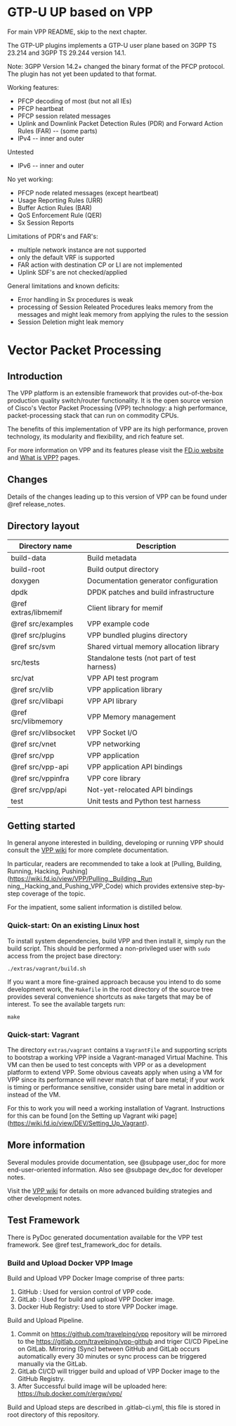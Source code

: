 GTP-U UP based on VPP
=====================

For main VPP README, skip to the next chapter.

The GTP-UP plugins implements a GTP-U user plane based on 3GPP TS 23.214 and
3GPP TS 29.244 version 14.1.

Note: 3GPP Version 14.2+ changed the binary format of the PFCP protocol. The
      plugin has not yet been updated to that format.

Working features:

* PFCP decoding of most (but not all IEs)
* PFCP heartbeat
* PFCP session related messages
* Uplink and Downlink Packet Detection Rules (PDR) and
  Forward Action Rules (FAR) -- (some parts)
* IPv4 -- inner and outer

Untested

* IPv6 -- inner and outer

No yet working:

* PFCP node related messages (except heartbeat)
* Usage Reporting Rules (URR)
* Buffer Action Rules (BAR)
* QoS Enforcement Rule (QER)
* Sx Session Reports

Limitations of PDR's and FAR's:

* multiple network instance are not supported
* only the default VRF is supported
* FAR action with destination CP or LI are not implemented
* Uplink SDF's are not checked/applied

General limitations and known deficits:

* Error handling in Sx procedures is weak
* processing of Session Releated Procedures leaks memory from the messages
  and might leak memory from applying the rules to the session
* Session Deletion might leak memory

Vector Packet Processing
========================

## Introduction

The VPP platform is an extensible framework that provides out-of-the-box
production quality switch/router functionality. It is the open source version
of Cisco's Vector Packet Processing (VPP) technology: a high performance,
packet-processing stack that can run on commodity CPUs.

The benefits of this implementation of VPP are its high performance, proven
technology, its modularity and flexibility, and rich feature set.

For more information on VPP and its features please visit the
[FD.io website](http://fd.io/) and
[What is VPP?](https://wiki.fd.io/view/VPP/What_is_VPP%3F) pages.


## Changes

Details of the changes leading up to this version of VPP can be found under
@ref release_notes.


## Directory layout

Directory name         | Description
---------------------- | -------------------------------------------
     build-data        | Build metadata
     build-root        | Build output directory
     doxygen           | Documentation generator configuration
     dpdk              | DPDK patches and build infrastructure
@ref extras/libmemif   | Client library for memif
@ref src/examples      | VPP example code
@ref src/plugins       | VPP bundled plugins directory
@ref src/svm           | Shared virtual memory allocation library
     src/tests         | Standalone tests (not part of test harness)
     src/vat           | VPP API test program
@ref src/vlib          | VPP application library
@ref src/vlibapi       | VPP API library
@ref src/vlibmemory    | VPP Memory management
@ref src/vlibsocket    | VPP Socket I/O
@ref src/vnet          | VPP networking
@ref src/vpp           | VPP application
@ref src/vpp-api       | VPP application API bindings
@ref src/vppinfra      | VPP core library
@ref src/vpp/api       | Not-yet-relocated API bindings
     test              | Unit tests and Python test harness

## Getting started

In general anyone interested in building, developing or running VPP should
consult the [VPP wiki](https://wiki.fd.io/view/VPP) for more complete
documentation.

In particular, readers are recommended to take a look at [Pulling, Building,
Running, Hacking, Pushing](https://wiki.fd.io/view/VPP/Pulling,_Building,_Run
ning,_Hacking_and_Pushing_VPP_Code) which provides extensive step-by-step
coverage of the topic.

For the impatient, some salient information is distilled below.


### Quick-start: On an existing Linux host

To install system dependencies, build VPP and then install it, simply run the
build script. This should be performed a non-privileged user with `sudo`
access from the project base directory:

    ./extras/vagrant/build.sh

If you want a more fine-grained approach because you intend to do some
development work, the `Makefile` in the root directory of the source tree
provides several convenience shortcuts as `make` targets that may be of
interest. To see the available targets run:

    make


### Quick-start: Vagrant

The directory `extras/vagrant` contains a `VagrantFile` and supporting
scripts to bootstrap a working VPP inside a Vagrant-managed Virtual Machine.
This VM can then be used to test concepts with VPP or as a development
platform to extend VPP. Some obvious caveats apply when using a VM for VPP
since its performance will never match that of bare metal; if your work is
timing or performance sensitive, consider using bare metal in addition or
instead of the VM.

For this to work you will need a working installation of Vagrant. Instructions
for this can be found [on the Setting up Vagrant wiki page]
(https://wiki.fd.io/view/DEV/Setting_Up_Vagrant).


## More information

Several modules provide documentation, see @subpage user_doc for more
end-user-oriented information. Also see @subpage dev_doc for developer notes.

Visit the [VPP wiki](https://wiki.fd.io/view/VPP) for details on more
advanced building strategies and other development notes.


## Test Framework

There is PyDoc generated documentation available for the VPP test framework.
See @ref test_framework_doc for details.



### Build and Upload Docker VPP Image 

Build and Upload VPP Docker Image comprise of three parts: 

1. GitHub :  Used for version control of VPP code.
2. GitLab :  Used for build and upload VPP Docker image.
3. Docker Hub Registry: Used to store VPP Docker image.  


Build and Upload Pipeline. 

1. Commit on https://github.com/travelping/vpp repository will be mirrored to the https://gitlab.com/travelping/vpp-github and triger CI/CD PipeLine on GitLab. Mirroring (Sync) between GitHub and GitLab occurs automatically every 30 minutes or sync process can be triggered manually via the GitLab. 
2. GitLab CI/CD will trigger build and upload of VPP Docker image to the GitHub Registry.
3. After Successful build image will be uploaded here:  https://hub.docker.com/r/ergw/vpp/


Build and Upload steps are described in .gitlab-ci.yml, this file is stored in root directory of this repository.


